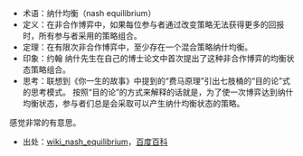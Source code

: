 + 术语：纳什均衡（nash equilibrium）
+ 定义：在非合作博弈中，如果每位参与者通过改变策略无法获得更多的回报时，所有参与者采用的策略组合。
+ 定理：在有限次非合作博弈中，至少存在一个混合策略纳什均衡。
+ 印象：约翰 纳什先生在自己的博士论文中首次提出了这种非合作博弈的均衡状态策略组合。
+ 思考：联想到《你一生的故事》中提到的“费马原理”引出七肢桶的“目的论”式的思考模式。
  按照“目的论”的方式来解释的话就是，为了使一次博弈达到纳什均衡状态，参与者们总是会采取可以产生纳什均衡状态的策略。

感觉非常的有意思。

+ 出处：[wiki_nash_equilibrium](https://en.wikipedia.org/wiki/Nash_equilibrium)，[百度百科](http://baike.baidu.com/link?url=ArncR9pyeHglN4hvAsXB9SrAgIZKeoHuB3xrp2o3HXY6es5ApPqj5flZ2-sIp9v8ZccWlntrIhYrcBUByyB2ZCLsNaLPfm7MDhzEddEcpqfmhHkezzWQP20rdPYitGOZ)
